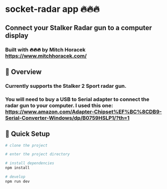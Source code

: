 # socket-radar app 🔥🔥🔥

## Connect your Stalker Radar gun to a computer display

### Built with 🔥🔥🔥 by Mitch Horacek https://www.mitchhoracek.com/

## 👀 Overview

### Currently supports the Stalker 2 Sport radar gun.

### You will need to buy a USB to Serial adapter to connect the radar gun to your computer. I used this one: https://www.amazon.com/Adapter-Chipset%EF%BC%8CDB9-Serial-Converter-Windows/dp/B0759HSLP1/?th=1

###

## 🛫 Quick Setup

```sh
# clone the project

# enter the project directory

# install dependencies
npm install

# develop
npm run dev
```
